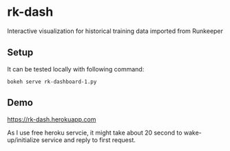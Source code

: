 # rk-dash
Interactive visualization for historical training data imported from Runkeeper

## Setup
It can be tested locally with following command:
```
bokeh serve rk-dashboard-1.py
```

## Demo
https://rk-dash.herokuapp.com

As I use free heroku servcie, it might take about 20 second to wake-up/initialize service and reply to first request.

